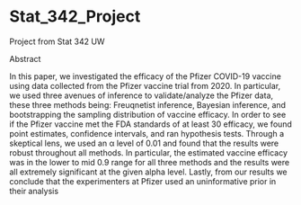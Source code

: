 # Stat_342_Project
Project from Stat 342 UW

Abstract

In this paper, we investigated the efficacy of the Pfizer COVID-19 vaccine using data collected
from the Pfizer vaccine trial from 2020. In particular, we used three avenues of inference to validate/analyze
the Pfizer data, these three methods being: Freuqnetist inference, Bayesian inference, and bootstrapping the 
sampling distribution of vaccine efficacy. In order to see if the Pfizer vaccine
met the FDA standards of at least 30 efficacy, we found point estimates, confidence intervals, and
ran hypothesis tests. Through a skeptical lens, we used an α level of 0.01 and found that the
results were robust throughout all methods. In particular, the estimated vaccine efficacy was in
the lower to mid 0.9 range for all three methods and the results were all extremely significant at
the given alpha level. Lastly, from our results we conclude that the experimenters at Pfizer used
an uninformative prior in their analysis

